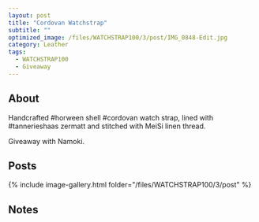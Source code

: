 ```yaml
---
layout: post
title: "Cordovan Watchstrap"
subtitle: "" 
optimized_image: /files/WATCHSTRAP100/3/post/IMG_0848-Edit.jpg
category: Leather
tags:
  - WATCHSTRAP100
  - Giveaway
---
```


## About

Handcrafted #horween shell #cordovan watch strap, lined with #tannerieshaas zermatt and stitched with MeiSi linen thread.⁠

Giveaway with Namoki.

## Posts

{% include image-gallery.html folder="/files/WATCHSTRAP100/3/post" %}

## Notes

